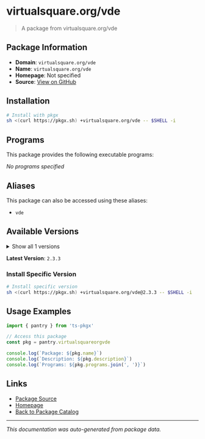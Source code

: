 # virtualsquare.org/vde

> A package from virtualsquare.org/vde

## Package Information

- **Domain**: `virtualsquare.org/vde`
- **Name**: `virtualsquare.org/vde`
- **Homepage**: Not specified
- **Source**: [View on GitHub](https://github.com/pkgxdev/pantry/tree/main/projects/virtualsquare.org/vde/package.yml)

## Installation

```bash
# Install with pkgx
sh <(curl https://pkgx.sh) +virtualsquare.org/vde -- $SHELL -i
```

## Programs

This package provides the following executable programs:

*No programs specified*

## Aliases

This package can also be accessed using these aliases:

- `vde`

## Available Versions

<details>
<summary>Show all 1 versions</summary>

- `2.3.3`

</details>

**Latest Version**: `2.3.3`

### Install Specific Version

```bash
# Install specific version
sh <(curl https://pkgx.sh) +virtualsquare.org/vde@2.3.3 -- $SHELL -i
```

## Usage Examples

```typescript
import { pantry } from 'ts-pkgx'

// Access this package
const pkg = pantry.virtualsquareorgvde

console.log(`Package: ${pkg.name}`)
console.log(`Description: ${pkg.description}`)
console.log(`Programs: ${pkg.programs.join(', ')}`)
```

## Links

- [Package Source](https://github.com/pkgxdev/pantry/tree/main/projects/virtualsquare.org/vde/package.yml)
- [Homepage](#)
- [Back to Package Catalog](../package-catalog.md)

---

*This documentation was auto-generated from package data.*
